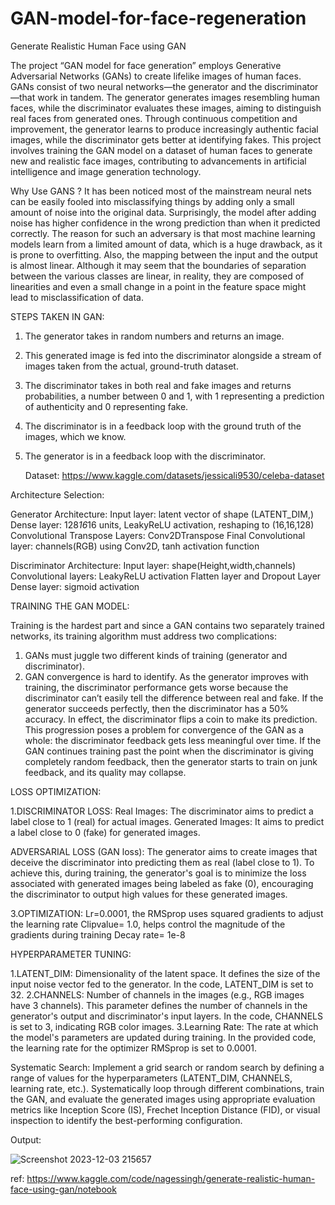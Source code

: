 # GAN-model-for-face-regeneration
Generate Realistic Human Face using GAN


The project “GAN model for face generation” employs Generative Adversarial Networks (GANs) to create lifelike images of human faces. GANs consist of two neural networks—the generator and the discriminator—that work in tandem. The generator generates images resembling human faces, while the discriminator evaluates these images, aiming to distinguish real faces from generated ones. Through continuous competition and improvement, the generator learns to produce increasingly authentic facial images, while the discriminator gets better at identifying fakes. This project involves training the GAN model on a dataset of human faces to generate new and realistic face images, contributing to advancements in artificial intelligence and image generation technology.

Why Use GANS ?
It has been noticed most of the mainstream neural nets can be easily fooled into misclassifying things by adding only a small amount of noise into the original data. Surprisingly, the model after adding noise has higher confidence in the wrong prediction than when it predicted correctly. The reason for such an adversary is that most machine learning models learn from a limited amount of data, which is a huge drawback, as it is prone to overfitting. Also, the mapping between the input and the output is almost linear. Although it may seem that the boundaries of separation between the various classes are linear, in reality, they are composed of linearities and even a small change in a point in the feature space might lead to misclassification of data.

STEPS TAKEN IN GAN:
1. The generator takes in random numbers and returns an image.
2. This generated image is fed into the discriminator alongside a stream of images taken from the actual, ground-truth dataset.
3. The discriminator takes in both real and fake images and returns probabilities, a number between 0 and 1, with 1 representing a prediction of authenticity and 0 representing fake.
4. The discriminator is in a feedback loop with the ground truth of the images, which we know.
5. The generator is in a feedback loop with the discriminator.

   Dataset: https://www.kaggle.com/datasets/jessicali9530/celeba-dataset

Architecture Selection:

Generator Architecture:
Input layer: latent vector of shape (LATENT_DIM,)
Dense layer: 128*16*16 units, LeakyReLU activation, reshaping to (16,16,128)
Convolutional Transpose Layers: Conv2DTranspose
Final Convolutional layer: channels(RGB) using Conv2D, tanh activation function

Discriminator Architecture:
Input layer: shape(Height,width,channels)
Convolutional layers: LeakyReLU activation
Flatten layer and Dropout Layer
Dense layer: sigmoid activation

TRAINING THE GAN MODEL:

Training is the hardest part and since a GAN contains two separately trained networks, its training algorithm must address two complications:
1. GANs must juggle two different kinds of training (generator and discriminator).
2. GAN convergence is hard to identify.
As the generator improves with training, the discriminator performance gets worse because the discriminator can’t easily tell the difference between real and fake. If the generator succeeds perfectly, then the discriminator has a 50% accuracy. In effect, the discriminator flips a coin to make its prediction.
This progression poses a problem for convergence of the GAN as a whole: the discriminator feedback gets less meaningful over time. If the GAN continues training past the point when the discriminator is giving completely random feedback, then the generator starts to train on junk feedback, and its quality may collapse.

LOSS OPTIMIZATION:

1.DISCRIMINATOR LOSS:
Real Images: The discriminator aims to predict a label close to 1 (real) for actual images.
Generated Images: It aims to predict a label close to 0 (fake) for generated images.

ADVERSARIAL LOSS (GAN loss):
The generator aims to create images that deceive the discriminator into predicting them as real (label close to 1). To achieve this, during training, the generator's goal is to minimize the loss associated with generated images being labeled as fake (0), encouraging the discriminator to output high values for these generated images.

3.OPTIMIZATION:
Lr=0.0001, the RMSprop uses squared gradients to adjust the learning rate
Clipvalue= 1.0, helps control the magnitude of the gradients during training
Decay rate= 1e-8

HYPERPARAMETER TUNING:

1.LATENT_DIM: Dimensionality of the latent space. It defines the size of the input noise vector fed to the generator. In the code, LATENT_DIM is set to 32.
2.CHANNELS: Number of channels in the images (e.g., RGB images have 3 channels). This parameter defines the number of channels in the generator's output and discriminator's input layers. In the code, CHANNELS is set to 3, indicating RGB color images.
3.Learning Rate: The rate at which the model's parameters are updated during training. In the provided code, the learning rate for the optimizer RMSprop is set to 0.0001.

Systematic Search:
  Implement a grid search or random search by defining a range of values for the hyperparameters (LATENT_DIM, CHANNELS, learning rate, etc.). Systematically loop through different combinations, train the GAN, and evaluate the generated images using appropriate evaluation metrics like Inception Score (IS), Frechet Inception Distance (FID), or visual inspection to identify the best-performing configuration.

Output:

![Screenshot 2023-12-03 215657](https://github.com/xxbeezin/GAN-model-for-face-regeneration/assets/97830357/68d8be74-5134-4c3b-b89b-a4602ce4c407)

ref: https://www.kaggle.com/code/nagessingh/generate-realistic-human-face-using-gan/notebook
